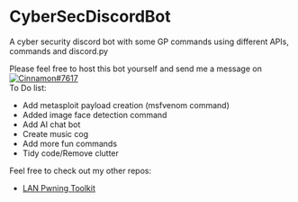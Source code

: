 # CyberSecDiscordBot

A cyber security discord bot with some GP commands using different APIs, commands and discord.py

Please feel free to host this bot yourself and send me a message on [![Cinnamon#7617](https://img.shields.io/badge/Discord-Cinnamon%237617-blue?style=plastic&logo=discord.svg)](https://discord.com/)   
To Do list:  
* Add metasploit payload creation (msfvenom command)
* Added image face detection command
* Add AI chat bot
* Create music cog
* Add more fun commands
* Tidy code/Remove clutter

Feel free to check out my other repos:  
* [LAN Pwning Toolkit](https://github.com/Cinnamon1212/LAN_Pwning_Toolkit)
